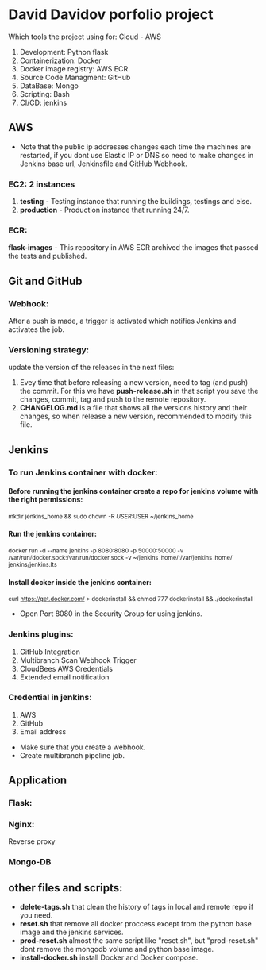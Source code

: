 # David Davidov porfolio project 
Which tools the project using for: Cloud - AWS
1. Development: Python flask
2. Containerization: Docker
3. Docker image registry: AWS ECR
4. Source Code Managment: GitHub
5. DataBase: Mongo
6. Scripting: Bash
7. CI/CD: jenkins

## AWS
* Note that the public ip addresses changes each time the machines are restarted, if you dont use Elastic IP or DNS so need to make changes in Jenkins base url, Jenkinsfile and GitHub Webhook. 
### EC2: 2 instances
1. **testing** - Testing instance that running the buildings, testings and else.
2. **production** - Production instance that running 24/7.

### ECR: 
**flask-images** - This repository in AWS ECR archived the images that passed the tests and published.<br />

## Git and GitHub
### Webhook: 
After a push is made, a trigger is activated which notifies Jenkins and activates the job.
### Versioning strategy: 
update the version of the releases in the next files:
1. Evey time that before releasing a new version, need to tag (and push) the commit. For this we have **push-release.sh** in that script you save the changes, commit, tag and push to the remote repository.
2. **CHANGELOG.md** is a file that shows all the versions history and their changes, so when release a new version, recommended to modify this file.

## Jenkins 
### To run Jenkins container with docker:
#### Before running the jenkins container create a repo for jenkins volume with the right permissions:
<sup>mkdir jenkins_home && sudo chown -R $USER:$USER ~/jenkins_home</sup>
#### Run the jenkins container:
<sup>docker run -d --name jenkins -p 8080:8080 -p 50000:50000 -v /var/run/docker.sock:/var/run/docker.sock -v ~/jenkins_home/:/var/jenkins_home/ jenkins/jenkins:lts</sup>
#### Install docker inside the jenkins container:
<sup>curl https://get.docker.com/ > dockerinstall && chmod 777 dockerinstall && ./dockerinstall</sup>

* Open Port 8080 in the Security Group for using jenkins.

### Jenkins plugins:
1. GitHub Integration
2. Multibranch Scan Webhook Trigger
3. CloudBees AWS Credentials
4. Extended email notification

### Credential in jenkins:
1. AWS
2. GitHub
3. Email address

* Make sure that you create a webhook.
* Create multibranch pipeline job.

## Application 
### Flask:
### Nginx:
Reverse proxy
### Mongo-DB

## other files and scripts:
* **delete-tags.sh** that clean the history of tags in local and remote repo if you need.
* **reset.sh** that remove all docker proccess except from the python base image and the jenkins services.
* **prod-reset.sh** almost the same script like "reset.sh", but "prod-reset.sh" dont remove the mongodb volume and python base image.
* **install-docker.sh** install Docker and Docker compose.

